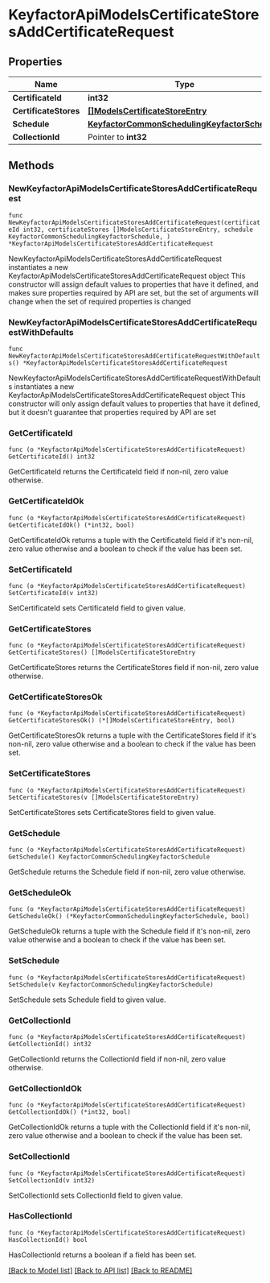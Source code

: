 # KeyfactorApiModelsCertificateStoresAddCertificateRequest

## Properties

Name | Type | Description | Notes
------------ | ------------- | ------------- | -------------
**CertificateId** | **int32** |  | 
**CertificateStores** | [**[]ModelsCertificateStoreEntry**](ModelsCertificateStoreEntry.md) |  | 
**Schedule** | [**KeyfactorCommonSchedulingKeyfactorSchedule**](KeyfactorCommonSchedulingKeyfactorSchedule.md) |  | 
**CollectionId** | Pointer to **int32** |  | [optional] 

## Methods

### NewKeyfactorApiModelsCertificateStoresAddCertificateRequest

`func NewKeyfactorApiModelsCertificateStoresAddCertificateRequest(certificateId int32, certificateStores []ModelsCertificateStoreEntry, schedule KeyfactorCommonSchedulingKeyfactorSchedule, ) *KeyfactorApiModelsCertificateStoresAddCertificateRequest`

NewKeyfactorApiModelsCertificateStoresAddCertificateRequest instantiates a new KeyfactorApiModelsCertificateStoresAddCertificateRequest object
This constructor will assign default values to properties that have it defined,
and makes sure properties required by API are set, but the set of arguments
will change when the set of required properties is changed

### NewKeyfactorApiModelsCertificateStoresAddCertificateRequestWithDefaults

`func NewKeyfactorApiModelsCertificateStoresAddCertificateRequestWithDefaults() *KeyfactorApiModelsCertificateStoresAddCertificateRequest`

NewKeyfactorApiModelsCertificateStoresAddCertificateRequestWithDefaults instantiates a new KeyfactorApiModelsCertificateStoresAddCertificateRequest object
This constructor will only assign default values to properties that have it defined,
but it doesn't guarantee that properties required by API are set

### GetCertificateId

`func (o *KeyfactorApiModelsCertificateStoresAddCertificateRequest) GetCertificateId() int32`

GetCertificateId returns the CertificateId field if non-nil, zero value otherwise.

### GetCertificateIdOk

`func (o *KeyfactorApiModelsCertificateStoresAddCertificateRequest) GetCertificateIdOk() (*int32, bool)`

GetCertificateIdOk returns a tuple with the CertificateId field if it's non-nil, zero value otherwise
and a boolean to check if the value has been set.

### SetCertificateId

`func (o *KeyfactorApiModelsCertificateStoresAddCertificateRequest) SetCertificateId(v int32)`

SetCertificateId sets CertificateId field to given value.


### GetCertificateStores

`func (o *KeyfactorApiModelsCertificateStoresAddCertificateRequest) GetCertificateStores() []ModelsCertificateStoreEntry`

GetCertificateStores returns the CertificateStores field if non-nil, zero value otherwise.

### GetCertificateStoresOk

`func (o *KeyfactorApiModelsCertificateStoresAddCertificateRequest) GetCertificateStoresOk() (*[]ModelsCertificateStoreEntry, bool)`

GetCertificateStoresOk returns a tuple with the CertificateStores field if it's non-nil, zero value otherwise
and a boolean to check if the value has been set.

### SetCertificateStores

`func (o *KeyfactorApiModelsCertificateStoresAddCertificateRequest) SetCertificateStores(v []ModelsCertificateStoreEntry)`

SetCertificateStores sets CertificateStores field to given value.


### GetSchedule

`func (o *KeyfactorApiModelsCertificateStoresAddCertificateRequest) GetSchedule() KeyfactorCommonSchedulingKeyfactorSchedule`

GetSchedule returns the Schedule field if non-nil, zero value otherwise.

### GetScheduleOk

`func (o *KeyfactorApiModelsCertificateStoresAddCertificateRequest) GetScheduleOk() (*KeyfactorCommonSchedulingKeyfactorSchedule, bool)`

GetScheduleOk returns a tuple with the Schedule field if it's non-nil, zero value otherwise
and a boolean to check if the value has been set.

### SetSchedule

`func (o *KeyfactorApiModelsCertificateStoresAddCertificateRequest) SetSchedule(v KeyfactorCommonSchedulingKeyfactorSchedule)`

SetSchedule sets Schedule field to given value.


### GetCollectionId

`func (o *KeyfactorApiModelsCertificateStoresAddCertificateRequest) GetCollectionId() int32`

GetCollectionId returns the CollectionId field if non-nil, zero value otherwise.

### GetCollectionIdOk

`func (o *KeyfactorApiModelsCertificateStoresAddCertificateRequest) GetCollectionIdOk() (*int32, bool)`

GetCollectionIdOk returns a tuple with the CollectionId field if it's non-nil, zero value otherwise
and a boolean to check if the value has been set.

### SetCollectionId

`func (o *KeyfactorApiModelsCertificateStoresAddCertificateRequest) SetCollectionId(v int32)`

SetCollectionId sets CollectionId field to given value.

### HasCollectionId

`func (o *KeyfactorApiModelsCertificateStoresAddCertificateRequest) HasCollectionId() bool`

HasCollectionId returns a boolean if a field has been set.


[[Back to Model list]](../README.md#documentation-for-models) [[Back to API list]](../README.md#documentation-for-api-endpoints) [[Back to README]](../README.md)


